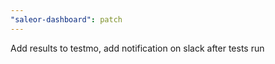```yaml
---
"saleor-dashboard": patch
---
```


Add results to testmo, add notification on slack after tests run
